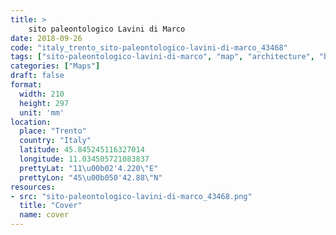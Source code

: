 ```yaml
---
title: > 
    sito paleontologico Lavini di Marco
date: 2018-09-26
code: "italy_trento_sito-paleontologico-lavini-di-marco_43468"
tags: ["sito-paleontologico-lavini-di-marco", "map", "architecture", "buildings", "Trento", "Italy"]
categories: ["Maps"]
draft: false
format:
  width: 210
  height: 297
  unit: 'mm'
location:
  place: "Trento"
  country: "Italy"
  latitude: 45.845245116327014
  longitude: 11.034505721083837
  prettyLat: "11\u00b02'4.220\"E"
  prettyLon: "45\u00b050'42.88\"N"
resources:
- src: "sito-paleontologico-lavini-di-marco_43468.png"
  title: "Cover"
  name: cover
---
```

